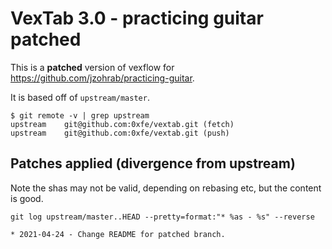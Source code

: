 # VexTab 3.0 - practicing guitar patched

This is a **patched** version of vexflow for https://github.com/jzohrab/practicing-guitar.

It is based off of `upstream/master`.

```
$ git remote -v | grep upstream
upstream	git@github.com:0xfe/vextab.git (fetch)
upstream	git@github.com:0xfe/vextab.git (push)
```

## Patches applied (divergence from upstream)

Note the shas may not be valid, depending on rebasing etc, but the content is good.

```
git log upstream/master..HEAD --pretty=format:"* %as - %s" --reverse
```

```
* 2021-04-24 - Change README for patched branch.
```